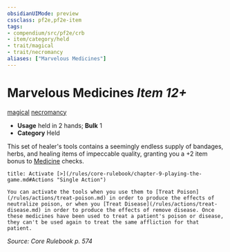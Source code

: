 ```yaml
---
obsidianUIMode: preview
cssclass: pf2e,pf2e-item
tags:
- compendium/src/pf2e/crb
- item/category/held
- trait/magical
- trait/necromancy
aliases: ["Marvelous Medicines"]
---
```

# Marvelous Medicines *Item 12+*  
[magical](/rules/traits/magical.md)  [necromancy](/rules/traits/necromancy.md)  

- **Usage** held in 2 hands; **Bulk** 1
- **Category** Held

This set of healer's tools contains a seemingly endless supply of bandages, herbs, and healing items of impeccable quality, granting you a +2 item bonus to [Medicine](/compendium/skills.md#Medicine) checks.

```ad-embed-ability
title: Activate [>](/rules/core-rulebook/chapter-9-playing-the-game.md#Actions "Single Action")

You can activate the tools when you use them to [Treat Poison](/rules/actions/treat-poison.md) in order to produce the effects of neutralize poison, or when you [Treat Disease](/rules/actions/treat-disease.md) in order to produce the effects of remove disease. Once these medicines have been used to treat a patient's poison or disease, they can't be used again to treat the same affliction for that patient.
```

*Source: Core Rulebook p. 574*